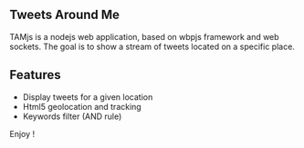 ## Tweets Around Me

TAMjs is a nodejs web application, based on wbpjs framework and web sockets.
The goal is to show a stream of tweets located on a specific place.

## Features

  - Display tweets for a given location
  - Html5 geolocation and tracking
  - Keywords filter (AND rule)

Enjoy !